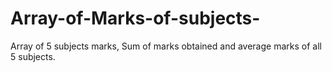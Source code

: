 # Array-of-Marks-of-subjects-
Array of 5 subjects marks, Sum of marks obtained and average marks of all 5 subjects.

